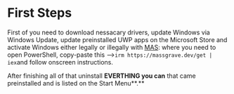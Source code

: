 # First Steps

First of you need to download nessacary drivers, update Windows via Windows Update, update preinstalled UWP apps on the Microsoft Store and activate Windows either legally or illegally with [MAS](https://github.com/massgravel/Microsoft-Activation-Scripts): where you need to open PowerShell, copy-paste this -->`irm https://massgrave.dev/get | iex`and follow onscreen instructions.

After finishing all of that uninstall **EVERTHING you can** that came preinstalled and is listed on the Start Menu**.**
